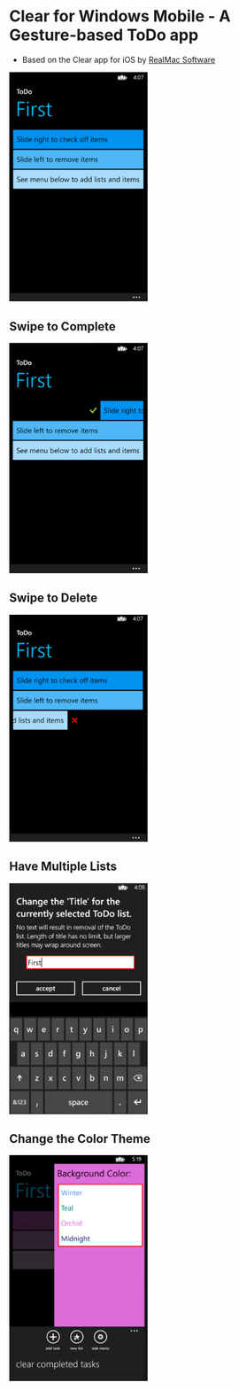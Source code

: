 # Clear for Windows Mobile - A Gesture-based ToDo app
+ Based on the Clear app for iOS by [RealMac Software][realmac]


<img src="./images/image_01.png" alt="clear app" width="250px">

[realmac]: http://www.realmacsoftware.com

## Swipe to Complete

<img src="./images/image_02.png" alt="swipe to complete" width="250px">

## Swipe to Delete

<img src="./images/image_03.png" alt="swipe to delete" width="250px">

## Have Multiple Lists

<img src="./images/image_05.png" alt="multiple lists" width="250px">

## Change the Color Theme

<img src="./images/image_06.png" alt="change color theme" width="250px">
